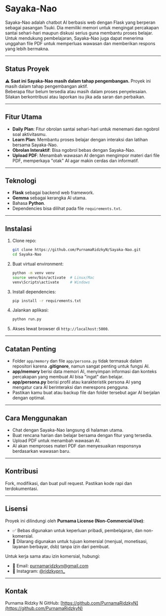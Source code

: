 # Sayaka-Nao

Sayaka-Nao adalah chatbot AI berbasis web dengan Flask yang berperan sebagai pasangan Tsuki. Dia memiliki memori untuk mengingat percakapan santai sehari-hari maupun diskusi serius guna membantu proses belajar. Untuk mendukung pembelajaran, Sayaka-Nao juga dapat menerima unggahan file PDF untuk memperluas wawasan dan memberikan respons yang lebih bermakna.

---

## Status Proyek

⚠️ **Saat ini Sayaka-Nao masih dalam tahap pengembangan.**
Proyek ini masih dalam tahap pengembangan aktif.  
Beberapa fitur belum tersedia atau masih dalam proses penyelesaian.  
Silakan berkontribusi atau laporkan isu jika ada saran dan perbaikan.

---

## Fitur Utama

* **Daily Plan**: Fitur obrolan santai sehari-hari untuk menemani dan ngobrol soal aktivitasmu.
* **Learn Plan**: Membantu proses belajar dengan interaksi dan latihan bersama Sayaka-Nao.
* **Obrolan Interaktif**: Bisa ngobrol bebas dengan Sayaka-Nao.
* **Upload PDF**: Menambah wawasan AI dengan mengimpor materi dari file PDF, memperkaya "otak" AI agar makin cerdas dan informatif.

---

## Teknologi

* **Flask** sebagai backend web framework.
* **Gemma** sebagai kerangka AI utama.
* Bahasa **Python**.
* Dependencies bisa dilihat pada file `requirements.txt`.

---

## Instalasi

1. Clone repo:

   ```bash
   git clone https://github.com/PurnamaRidzkyN/Sayaka-Nao.git
   cd Sayaka-Nao
   ```

2. Buat virtual environment:

   ```bash
   python -m venv venv
   source venv/bin/activate  # Linux/Mac
   venv\Scripts\activate     # Windows
   ```

3. Install dependencies:

   ```bash
   pip install -r requirements.txt
   ```

4. Jalankan aplikasi:

   ```bash
   python run.py
   ```

5. Akses lewat browser di `http://localhost:5000`.

---

## Catatan Penting

* Folder `app/memory` dan file `app/persona.py` tidak termasuk dalam repositori karena **.gitignore**, namun sangat penting untuk fungsi AI.
* **app/memory** berisi data memori AI, menyimpan informasi dan konteks percakapan yang membuat AI bisa "ingat" dan belajar.
* **app/persona.py** berisi profil atau karakteristik persona AI yang mengatur cara AI berinteraksi dan merespons pengguna.
* Pastikan kamu buat atau backup file dan folder tersebut agar AI berjalan dengan optimal.

---

## Cara Menggunakan

* Chat dengan Sayaka-Nao langsung di halaman utama.
* Buat rencana harian dan belajar bersama dengan fitur yang tersedia.
* Upload PDF untuk menambah wawasan AI.
* AI akan memproses materi PDF dan menyesuaikan responsnya berdasarkan wawasan baru.

---

## Kontribusi

Fork, modifikasi, dan buat pull request. Pastikan kode rapi dan terdokumentasi.

---

## Lisensi

Proyek ini dilindungi oleh **Purnama License (Non-Commercial Use)**:

* ✅ Bebas digunakan untuk keperluan pribadi, pembelajaran, dan non-komersial.
* 🚫 Dilarang digunakan untuk tujuan komersial (menjual, monetisasi, layanan berbayar, dsb) tanpa izin dari pembuat.

Untuk kerja sama atau izin komersial, hubungi:

* 📧 Email: [purnamaridzkyn@gmail.com](mailto:purnamaridzkyn@gmail.com)
* 📱 Instagram: [@ridzkyprn\_](https://instagram.com/ridzkyprn_)

---

## Kontak

Purnama Ridzky N
GitHub: [https://github.com/PurnamaRidzkyN](https://github.com/PurnamaRidzkyN)

